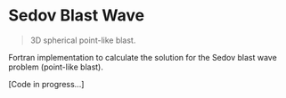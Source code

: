 Sedov Blast Wave
====
> 3D spherical point-like blast.

Fortran implementation to calculate the solution for the Sedov blast wave problem (point-like blast).

[Code in progress...]
